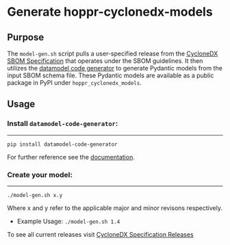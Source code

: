 # Generate hoppr-cyclonedx-models


## Purpose
The `model-gen.sh` script pulls a user-specified release from the [CycloneDX SBOM Specification](https://github.com/CycloneDX) that operates under the SBOM guidelines.  It then utilizes the [datamodel code generator](https://koxudaxi.github.io/datamodel-code-generator/) to generate Pydantic models from the input SBOM schema file.  These Pydantic models are available as a public package in PyPI under `hoppr_cyclonedx_models`.
## Usage 
### Install `datamodel-code-generator`:
-----------------------------------------
`pip install datamodel-code-generator`

For further reference see the [documentation](https://koxudaxi.github.io/datamodel-code-generator/).

### Create your model:
-----------------------------------------
`./model-gen.sh x.y` 

Where x and y refer to the applicable major and minor revisons respectively.

* Example Usage: `./model-gen.sh 1.4`

To see all current releases visit [CycloneDX Specification Releases](https://github.com/CycloneDX/specification/releases)

